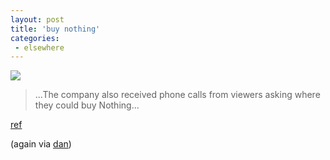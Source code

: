 ```yaml
---
layout: post
title: 'buy nothing'
categories:
 - elsewhere
---
```


<img src="http://www.adbusters.org/magazine/24/nothing.jpg" /><blockquote>...The company also received phone calls from viewers asking where they could buy Nothing...</blockquote><a href="http://www.adbusters.org/magazine/24/nothing.html">ref</a>



(again via <a href="http://www.theyblinked.com/blog/">dan</a>)

